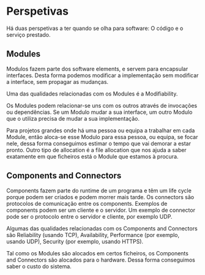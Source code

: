 # Perspetivas

Há duas perspetivas a ter quando se olha para software: O código e o serviço prestado.

## Modules

Modulos fazem parte dos software elements, e servem para encapsular interfaces. Desta forma podemos modificar a implementação sem modificar a interface, sem propagar as mudanças.

Uma das qualidades relacionadas com os Modules é a Modifiability.

Os Modules podem relacionar-se uns com os outros através de invocações ou dependências. Se um Modulo mudar a sua interface, um outro Modulo que o utiliza precisa de mudar a sua implementação.

Para projetos grandes onde há uma pessoa ou equipa a trabalhar em cada Module, então aloca-se esse Modulo para essa pessoa, ou equipa, se focar nele, dessa forma conseguimos estimar o tempo que vai demorar a estar pronto. Outro tipo de allocation é a file allocation que nos ajuda a saber exatamente em que ficheiros está o Module que estamos à procura.

## Components and Connectors

Components fazem parte do runtime de um programa e têm um life cycle porque podem ser criados e podem morrer mais tarde. Os connectors são protocolos de comunicação entre os components. Exemplos de components podem ser um cliente e o servidor. Um exemplo de connector pode ser o protocolo entre o servidor e cliente, por exemplo UDP.

Algumas das qualidades relacionadas com os Components and Connectors são Reliability (usando TCP), Availability, Performance (por exemplo, usando UDP), Security (por exemplo, usando HTTPS).

Tal como os Modules são alocados em certos ficheiros, os Components and Connectors são alocados para o hardware. Dessa forma conseguimos saber o custo do sistema.